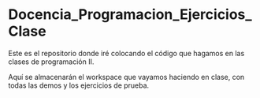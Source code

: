 # Docencia_Programacion_Ejercicios_Clase
Este es el repositorio donde iré colocando el código que hagamos en las clases de programación II.

Aquí se almacenarán el workspace que vayamos haciendo en clase, con todas las demos y los ejercicios de prueba.
